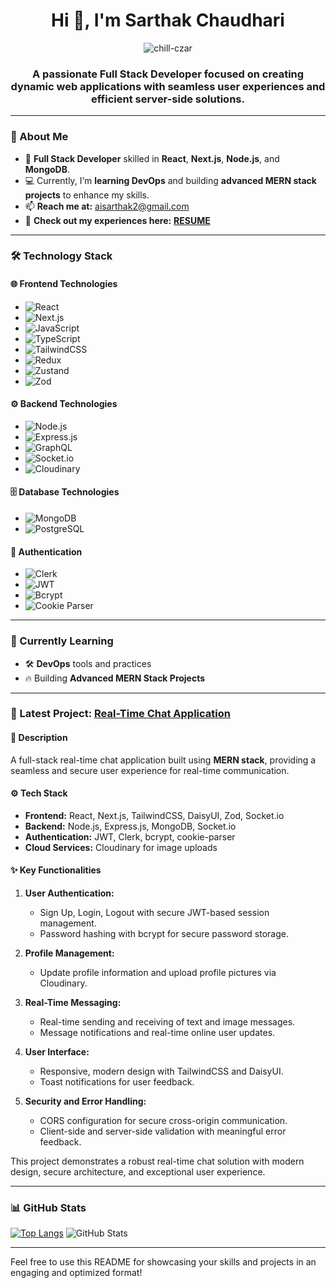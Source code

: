<h1 align="center">Hi 👋, I'm Sarthak Chaudhari</h1>

<p align="center">
  <img src="https://komarev.com/ghpvc/?username=chill-czar&label=Profile%20Views&color=0e75b6&style=flat" alt="chill-czar" />
</p>

<h3 align="center">A passionate Full Stack Developer focused on creating dynamic web applications with seamless user experiences and efficient server-side solutions.</h3>

---

### 🌟 About Me
- 🚀 **Full Stack Developer** skilled in **React**, **Next.js**, **Node.js**, and **MongoDB**.
- 💻 Currently, I’m **learning DevOps** and building **advanced MERN stack projects** to enhance my skills.
- 📫 **Reach me at:** aisarthak2@gmail.com  
- 📄 **Check out my experiences here:** [**RESUME**](https://docs.google.com/document/d/1b13eRe799Kx1FjV_m4-RIS_v8ub9XXutojPEx_zHFHg/edit?usp=sharing)

---

### 🛠️ Technology Stack

#### 🌐 Frontend Technologies
- ![React](https://img.shields.io/badge/-React-61DAFB?logo=react&logoColor=white&style=flat)
- ![Next.js](https://img.shields.io/badge/-Next.js-000000?logo=next.js&logoColor=white&style=flat)
- ![JavaScript](https://img.shields.io/badge/-JavaScript-F7DF1E?logo=javascript&logoColor=black&style=flat)
- ![TypeScript](https://img.shields.io/badge/-TypeScript-3178C6?logo=typescript&logoColor=white&style=flat)
- ![TailwindCSS](https://img.shields.io/badge/-TailwindCSS-38B2AC?logo=tailwind-css&logoColor=white&style=flat)
- ![Redux](https://img.shields.io/badge/-Redux-764ABC?logo=redux&logoColor=white&style=flat)
- ![Zustand](https://img.shields.io/badge/-Zustand-000000?style=flat)
- ![Zod](https://img.shields.io/badge/-Zod-20C997?style=flat)

#### ⚙️ Backend Technologies
- ![Node.js](https://img.shields.io/badge/-Node.js-339933?logo=node.js&logoColor=white&style=flat)
- ![Express.js](https://img.shields.io/badge/-Express.js-000000?logo=express&logoColor=white&style=flat)
- ![GraphQL](https://img.shields.io/badge/-GraphQL-E10098?logo=graphql&logoColor=white&style=flat)
- ![Socket.io](https://img.shields.io/badge/-Socket.io-010101?logo=socket.io&logoColor=white&style=flat)
- ![Cloudinary](https://img.shields.io/badge/-Cloudinary-3448C5?logo=cloudinary&logoColor=white&style=flat)

#### 🗄️ Database Technologies
- ![MongoDB](https://img.shields.io/badge/-MongoDB-47A248?logo=mongodb&logoColor=white&style=flat)
- ![PostgreSQL](https://img.shields.io/badge/-PostgreSQL-336791?logo=postgresql&logoColor=white&style=flat)

#### 🔐 Authentication
- ![Clerk](https://img.shields.io/badge/-Clerk-F6832E?style=flat)
- ![JWT](https://img.shields.io/badge/-JWT-000000?style=flat)
- ![Bcrypt](https://img.shields.io/badge/-Bcrypt-4D4D4D?style=flat)
- ![Cookie Parser](https://img.shields.io/badge/-Cookie_Parser-3E8B7F?style=flat)

---

### 🌱 Currently Learning
- 🛠️ **DevOps** tools and practices  
- 🔥 Building **Advanced MERN Stack Projects**  

---

### 📘 Latest Project: [Real-Time Chat Application](https://github.com/chill-czar/real-time-chat-app)
#### 🌟 **Description**
A full-stack real-time chat application built using **MERN stack**, providing a seamless and secure user experience for real-time communication.

#### ⚙️ **Tech Stack**
- **Frontend:** React, Next.js, TailwindCSS, DaisyUI, Zod, Socket.io  
- **Backend:** Node.js, Express.js, MongoDB, Socket.io  
- **Authentication:** JWT, Clerk, bcrypt, cookie-parser  
- **Cloud Services:** Cloudinary for image uploads  

#### ✨ **Key Functionalities**
1. **User Authentication:**
   - Sign Up, Login, Logout with secure JWT-based session management.
   - Password hashing with bcrypt for secure password storage.

2. **Profile Management:**
   - Update profile information and upload profile pictures via Cloudinary.

3. **Real-Time Messaging:**
   - Real-time sending and receiving of text and image messages.
   - Message notifications and real-time online user updates.

4. **User Interface:**
   - Responsive, modern design with TailwindCSS and DaisyUI.
   - Toast notifications for user feedback.

5. **Security and Error Handling:**
   - CORS configuration for secure cross-origin communication.
   - Client-side and server-side validation with meaningful error feedback.

This project demonstrates a robust real-time chat solution with modern design, secure architecture, and exceptional user experience.

---

### 📊 GitHub Stats
[![Top Langs](https://github-readme-stats.vercel.app/api/top-langs/?username=chill-czar&layout=compact&theme=dark)](https://github.com/anuraghazra/github-readme-stats) ![GitHub Stats](https://github-readme-stats.vercel.app/api?username=chill-czar&show_icons=true&theme=radical)

---

Feel free to use this README for showcasing your skills and projects in an engaging and optimized format!
